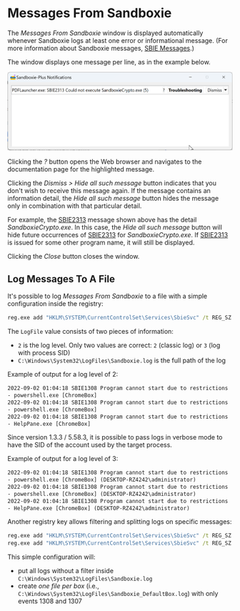 # Messages From Sandboxie

The _Messages From Sandboxie_ window is displayed automatically whenever Sandboxie logs at least one error or informational message. (For more information about Sandboxie messages, [SBIE Messages](SBIEMessages.md).)

The window displays one message per line, as in the example below.

![Messages From Sandboxie](../Media/MessagesFromSandboxie.png)

Clicking the _?_ button opens the Web browser and navigates to the documentation page for the highlighted message.

Clicking the _Dismiss > Hide all such message_ button indicates that you don't wish to receive this message again. If the message contains an information detail, the _Hide all such message_ button hides the message only in combination with that particular detail.

For example, the [SBIE2313](SBIE2313.md) message shown above has the detail _SandboxieCrypto.exe_. In this case, the _Hide all such message_ button will hide future occurrences of [SBIE2313](SBIE2313.md) for _SandboxieCrypto.exe_. If [SBIE2313](SBIE2313.md) is issued for some other program name, it will still be displayed.

Clicking the _Close_ button closes the window.

## Log Messages To A File
It's possible to log _Messages From Sandboxie_ to a file with a simple configuration inside the registry:

```cmd
reg.exe add "HKLM\SYSTEM\CurrentControlSet\Services\SbieSvc" /t REG_SZ /v LogFile /d "2;C:\Windows\System32\LogFiles\Sandboxie.log" /f
```

The `LogFile` value consists of two pieces of information:
- `2` is the log level. Only two values are correct: `2` (classic log) or `3` (log with process SID)
- `C:\Windows\System32\LogFiles\Sandboxie.log` is the full path of the log

Example of output for a log level of 2:

```
2022-09-02 01:04:18 SBIE1308 Program cannot start due to restrictions - powershell.exe [ChromeBox]
2022-09-02 01:04:18 SBIE1308 Program cannot start due to restrictions - powershell.exe [ChromeBox]
2022-09-02 01:04:18 SBIE1308 Program cannot start due to restrictions - HelpPane.exe [ChromeBox]
```

Since version 1.3.3 / 5.58.3, it is possible to pass logs in verbose mode to have the SID of the account used by the target process.

Example of output for a log level of 3:

```
2022-09-02 01:04:18 SBIE1308 Program cannot start due to restrictions - powershell.exe [ChromeBox] (DESKTOP-RZ4242\administrator)
2022-09-02 01:04:18 SBIE1308 Program cannot start due to restrictions - powershell.exe [ChromeBox] (DESKTOP-RZ4242\administrator)
2022-09-02 01:04:18 SBIE1308 Program cannot start due to restrictions - HelpPane.exe [ChromeBox] (DESKTOP-RZ4242\administrator)
```

Another registry key allows filtering and splitting logs on specific messages:

```cmd
reg.exe add "HKLM\SYSTEM\CurrentControlSet\Services\SbieSvc" /t REG_SZ /v LogFile /d "2;C:\Windows\System32\LogFiles\Sandboxie.log" /f
reg.exe add "HKLM\SYSTEM\CurrentControlSet\Services\SbieSvc" /t REG_SZ /v MultiLog /d "1308,1307" /f
```

This simple configuration will:
- put all logs without a filter inside `C:\Windows\System32\LogFiles\Sandboxie.log`
- create _one file per box_ (i.e., `C:\Windows\System32\LogFiles\Sandboxie_DefaultBox.log`) with only events 1308 and 1307
